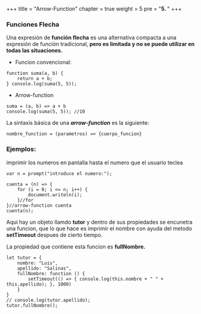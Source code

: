   +++
title = "Arrow-Function"
chapter = true
weight = 5
pre = "<b>5. </b>"
+++
### Funciones Flecha

Una expresión de **función flecha** es una alternativa compacta a una expresión de función tradicional, **pero es limitada y no se puede utilizar en todas las situaciones.**
- Funcion convencional:

~~~
function suma(a, b) {
    return a + b;
} console.log(suma(5, 5));
~~~
- Arrow-function
~~~
suma = (a, b) => a + b
console.log(suma(5, 5)); //10
~~~
La sintaxis básica de una _**arrow-function**_ es la siguiente:
~~~
nombre_function = (parametros) => {cuerpo_funcion}
~~~

### Ejemplos:
imprimir los numeros en pantalla hasta el numero que el usuario teclea
~~~
var n = prompt("introduce el numero:");

cuenta = (n) => {
    for (i = 0; i <= n; i++) {
        document.writeln(i);
    }//for
}//arrow-function cuenta
cuenta(n);
~~~
Aqui hay un objeto llamdo **tutor** y dentro de sus propiedades se encunetra una funcion, que lo que hace es imprimir el nombre con ayuda del metodo **setTimeout** despues de cierto tiempo. 

La propiedad que contiene esta funcion es **fullNombre.**
~~~
let tutor = {
    nombre: "Luis",
    apellido: "Salinas",
    fullNombre: function () {
        setTimeout(() => { console.log(this.nombre + " " + this.apellido); }, 1000)
    }
}
// console.log(tutor.apellido);
tutor.fullNombre();
~~~
